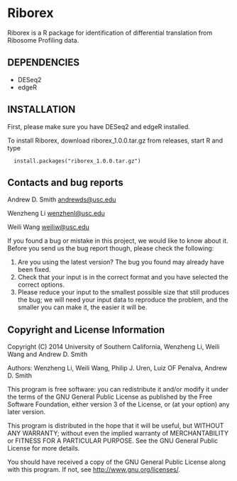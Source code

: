 Riborex
=======

Riborex is a R package for identification of differential translation from Ribosome Profiling data.

DEPENDENCIES
------------
* DESeq2
* edgeR

INSTALLATION
------------
First, please make sure you have DESeq2 and edgeR installed.

To install Riborex, download riborex\_1.0.0.tar.gz from releases, start R and type
```
  install.packages("riborex_1.0.0.tar.gz")
```

Contacts and bug reports
------------------------
Andrew D. Smith
andrewds@usc.edu

Wenzheng Li
wenzhenl@usc.edu

Weili Wang
weiliw@usc.edu

If you found a bug or mistake in this project, we would like to know about it.
Before you send us the bug report though, please check the following:

1. Are you using the latest version? The bug you found may already have been
   fixed.
2. Check that your input is in the correct format and you have selected the
   correct options.
3. Please reduce your input to the smallest possible size that still produces
   the bug; we will need your input data to reproduce the problem, and the
   smaller you can make it, the easier it will be.


Copyright and License Information
---------------------------------
Copyright (C) 2014 University of Southern California, Wenzheng Li, Weili Wang
and Andrew D. Smith

Authors: Wenzheng Li, Weili Wang, Philip J. Uren, Luiz OF Penalva, Andrew D. Smith

This program is free software: you can redistribute it and/or modify it under
the terms of the GNU General Public License as published by the Free Software
Foundation, either version 3 of the License, or (at your option) any later
version.

This program is distributed in the hope that it will be useful, but WITHOUT
ANY WARRANTY; without even the implied warranty of MERCHANTABILITY or FITNESS
FOR A PARTICULAR PURPOSE. See the GNU General Public License for more details.

You should have received a copy of the GNU General Public License along with
this program. If not, see http://www.gnu.org/licenses/.

